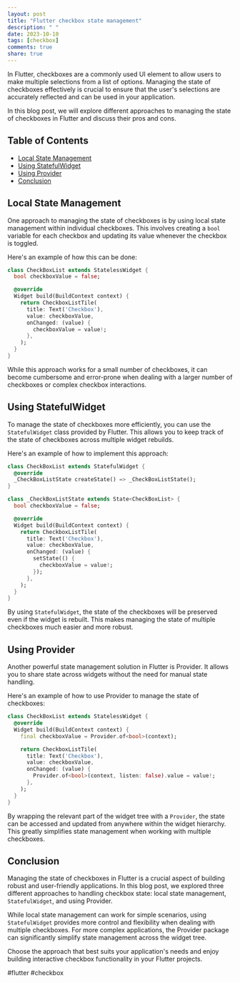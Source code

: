 ```yaml
---
layout: post
title: "Flutter checkbox state management"
description: " "
date: 2023-10-10
tags: [checkbox]
comments: true
share: true
---
```


In Flutter, checkboxes are a commonly used UI element to allow users to make multiple selections from a list of options. Managing the state of checkboxes effectively is crucial to ensure that the user's selections are accurately reflected and can be used in your application.

In this blog post, we will explore different approaches to managing the state of checkboxes in Flutter and discuss their pros and cons.

## Table of Contents
- [Local State Management](#local-state-management)
- [Using StatefulWidget](#using-statefulwidget)
- [Using Provider](#using-provider)
- [Conclusion](#conclusion)

## Local State Management

One approach to managing the state of checkboxes is by using local state management within individual checkboxes. This involves creating a `bool` variable for each checkbox and updating its value whenever the checkbox is toggled.

Here's an example of how this can be done:

```dart
class CheckBoxList extends StatelessWidget {
  bool checkboxValue = false;

  @override
  Widget build(BuildContext context) {
    return CheckboxListTile(
      title: Text('Checkbox'),
      value: checkboxValue,
      onChanged: (value) {
        checkboxValue = value!;
      },
    );
  }
}
```

While this approach works for a small number of checkboxes, it can become cumbersome and error-prone when dealing with a larger number of checkboxes or complex checkbox interactions.

## Using StatefulWidget

To manage the state of checkboxes more efficiently, you can use the `StatefulWidget` class provided by Flutter. This allows you to keep track of the state of checkboxes across multiple widget rebuilds.

Here's an example of how to implement this approach:

```dart
class CheckBoxList extends StatefulWidget {
  @override
  _CheckBoxListState createState() => _CheckBoxListState();
}

class _CheckBoxListState extends State<CheckBoxList> {
  bool checkboxValue = false;

  @override
  Widget build(BuildContext context) {
    return CheckboxListTile(
      title: Text('Checkbox'),
      value: checkboxValue,
      onChanged: (value) {
        setState(() {
          checkboxValue = value!;
        });
      },
    );
  }
}
```

By using `StatefulWidget`, the state of the checkboxes will be preserved even if the widget is rebuilt. This makes managing the state of multiple checkboxes much easier and more robust.

## Using Provider

Another powerful state management solution in Flutter is Provider. It allows you to share state across widgets without the need for manual state handling.

Here's an example of how to use Provider to manage the state of checkboxes:

```dart
class CheckBoxList extends StatelessWidget {
  @override
  Widget build(BuildContext context) {
    final checkboxValue = Provider.of<bool>(context);

    return CheckboxListTile(
      title: Text('Checkbox'),
      value: checkboxValue,
      onChanged: (value) {
        Provider.of<bool>(context, listen: false).value = value!;
      },
    );
  }
}
```

By wrapping the relevant part of the widget tree with a `Provider`, the state can be accessed and updated from anywhere within the widget hierarchy. This greatly simplifies state management when working with multiple checkboxes.

## Conclusion

Managing the state of checkboxes in Flutter is a crucial aspect of building robust and user-friendly applications. In this blog post, we explored three different approaches to handling checkbox state: local state management, `StatefulWidget`, and using Provider.

While local state management can work for simple scenarios, using `StatefulWidget` provides more control and flexibility when dealing with multiple checkboxes. For more complex applications, the Provider package can significantly simplify state management across the widget tree.

Choose the approach that best suits your application's needs and enjoy building interactive checkbox functionality in your Flutter projects.

#flutter #checkbox